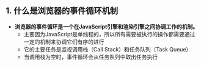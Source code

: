 ## 1. 什么是浏览器的事件循环机制

+ **浏览器的事件循环是⼀个在JavaScript引擎和渲染引擎之间协调⼯作的机制。**
  + 主要因为JavaScript是单线程的，所以所有需要被执⾏的操作都需要通过⼀定的机制来协调它们有序的进⾏
  + 它的主要任务是监视调⽤栈（Call Stack）和任务队列（Task Queue）
  + 当调⽤栈为空时，事件循环会从任务队列中取出任务执⾏